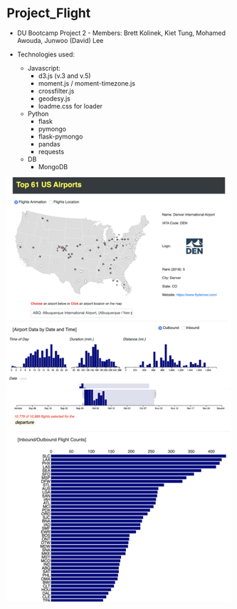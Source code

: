 # Project_Flight
* DU Bootcamp Project 2 - Members: Brett Kolinek, Kiet Tung, Mohamed Awouda, Junwoo (David) Lee

* Technologies used:
  * Javascript:
    * d3.js (v.3 and v.5)
    * moment.js / moment-timezone.js
    * crossfilter.js
    * geodesy.js
    * loadme.css for loader
  * Python
    * flask
    * pymongo
    * flask-pymongo
    * pandas
    * requests
  * DB
    * MongoDB
    
<img src="https://github.com/junwoo77lee/Project_Flight/blob/master/project_flight_img1.png" alt="flight_aviation">
<img src="https://github.com/junwoo77lee/Project_Flight/blob/master/project_flight_img2.png" alt="flight_aviation2">
